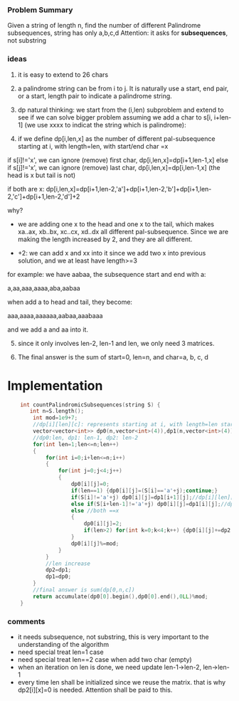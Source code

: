 ### Problem Summary
Given a string of length n, find the number of different Palindrome subsequences, string has only a,b,c,d
Attention: it asks for **subsequences**, not substring

### ideas
1. it is easy to extend to 26 chars

2. a palindrome string can be from i to j. It is naturally use a start, end pair, or a start, length pair to indicate a palindrome string.

3. dp natural thinking: we start from the (i,len) subproblem and extend to see if we can solve bigger problem
assuming we add a char to s[i, i+len-1] (we use xxxx to indicat the string which is palindrome):

4. if we define dp[i,len,x] as the number of different pal-subsequence starting at i, with length=len, with start/end char =x

if s[i]!='x', we can ignore (remove) first char, dp[i,len,x]=dp[i+1,len-1,x]
else if s[j]!='x', we can ignore (remove) last char, dp[i,len,x]=dp[i,len-1,x] (the head is x but tail is not)

if both are x: 
dp[i,len,x]=dp[i+1,len-2,'a']+dp[i+1,len-2,'b']+dp[i+1,len-2,'c']+dp[i+1,len-2,'d']+2

why?
  - we are adding one x to the head and one x to the tail, which makes xa..ax, xb..bx, xc..cx, xd..dx all different pal-subsequence. Since we are making the length increased by 2, and they are all different.
  
  - +2: we can add x and xx into it since we add two x into previous solution, and we at least have length>=3
  
for example: we have aabaa, the subsequence start and end with a:

a,aa,aaa,aaaa,aba,aabaa

when add a to head and tail, they become:

aaa,aaaa,aaaaaa,aabaa,aaabaaa

and we add a and aa into it.

5. since it only involves len-2, len-1 and len, we only need 3 matrices.

6. The final answer is the sum of start=0, len=n, and char=a, b, c, d

# Implementation
```cpp
    int countPalindromicSubsequences(string S) {
       int n=S.length();
        int mod=1e9+7;
        //dp[i][len][c]: represents starting at i, with length=len start and ending with c
        vector<vector<int>> dp0(n,vector<int>(4)),dp1(n,vector<int>(4)),dp2(n,vector<int>(4));
        //dp0:len, dp1: len-1, dp2: len-2
        for(int len=1;len<=n;len++)
        {
            for(int i=0;i+len<=n;i++)
            {
                for(int j=0;j<4;j++)
                {
                    dp0[i][j]=0;
                    if(len==1) {dp0[i][j]=(S[i]=='a'+j);continue;}
                    if(S[i]!='a'+j) dp0[i][j]=dp1[i+1][j];//dp[i][len][c]=dp[i+1][len-1][c]
                    else if(S[i+len-1]!='a'+j) dp0[i][j]=dp1[i][j];//dp[i,len,c]=dp[i,len-1,c]
                    else //both ==x
                    {
                        dp0[i][j]=2;
                        if(len>2) for(int k=0;k<4;k++) {dp0[i][j]+=dp2[i+1][k];dp0[i][j]%=mod;} //dp[i+1,len-2,k]
                    }
                    dp0[i][j]%=mod;
                }
            }
            //len increase
            dp2=dp1;
            dp1=dp0;
        }
        //final answer is sum(dp[0,n,c])
        return accumulate(dp0[0].begin(),dp0[0].end(),0LL)%mod;
    }
```

### comments
- it needs subsequence, not substring, this is very important to the understanding of the algorithm
- need special treat len=1 case
- need special treat len==2 case when add two char (empty)
- when an iteration on len is done, we need update len-1->len-2, len->len-1
- every time len shall be initialized since we reuse the matrix. that is why dp2[i][x]=0 is needed. Attention shall be paid to this.



